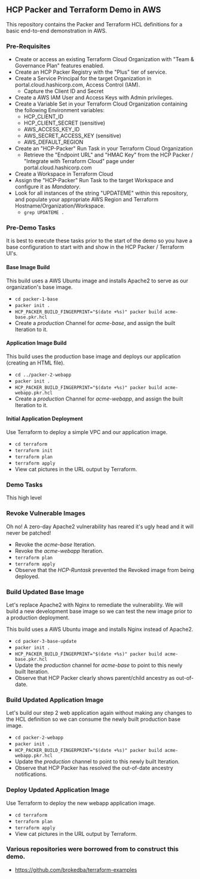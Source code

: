 ## HCP Packer and Terraform Demo in AWS

This repository contains the Packer and Terraform HCL definitions for a basic end-to-end demonstration in AWS.

### Pre-Requisites
- Create or access an existing Terraform Cloud Organization with "Team & Governance Plan" features enabled.
- Create an HCP Packer Registry with the "Plus" tier of service.
- Create a Service Principal for the target Organization in portal.cloud.hashicorp.com, Access Control (IAM).
  - Capture the Client ID and Secret
- Create a AWS IAM User and Access Keys with Admin privileges.
- Create a Variable Set in your Terraform Cloud Organization containing the following Environment variables: 
  - HCP_CLIENT_ID
  - HCP_CLIENT_SECRET (sensitive)
  - AWS_ACCESS_KEY_ID
  - AWS_SECRET_ACCESS_KEY (sensitive)
  - AWS_DEFAULT_REGION
- Create an "HCP-Packer" Run Task in your Terraform Cloud Organization
  - Retrieve the "Endpoint URL" and "HMAC Key" from the HCP Packer / "Integrate with Terraform Cloud" page under portal.cloud.hashicorp.com
- Create a Workspace in Terraform Cloud
- Assign the "HCP-Packer" Run Task to the target Workspace and configure it as *Mandatory*.
- Look for all instances of the string "UPDATEME" within this repository, and populate your appropriate AWS Region and Terraform Hostname/Organization/Workspace.
  - ```grep UPDATEME .```

### Pre-Demo Tasks
It is best to execute these tasks prior to the start of the demo so you have a base configuration to start with and show in the HCP Packer / Terraform UI's.
#### Base Image Build

This build uses a AWS Ubuntu image and installs Apache2 to serve as our organization's base image.

- ```cd packer-1-base```
- ```packer init .```
- ```HCP_PACKER_BUILD_FINGERPRINT="$(date +%s)" packer build acme-base.pkr.hcl```
- Create a *production* Channel for *acme-base*, and assign the built Iteration to it.

#### Application Image Build

This build uses the production base image and deploys our application (creating an HTML file).

- ```cd ../packer-2-webapp```
- ```packer init .```
- ```HCP_PACKER_BUILD_FINGERPRINT="$(date +%s)" packer build acme-webapp.pkr.hcl```
- Create a *production* Channel for *acme-webapp*, and assign the built Iteration to it.

#### Initial Application Deployment

Use Terraform to deploy a simple VPC and our application image.

- ```cd terraform```
- ```terraform init```
- ```terraform plan```
- ```terraform apply```
- View cat pictures in the URL output by Terraform.

### Demo Tasks
This high level 

### Revoke Vulnerable Images

Oh no!  A zero-day Apache2 vulnerability has reared it's ugly head and it will never be patched!

- Revoke the *acme-base* Iteration.
- Revoke the *acme-webapp* Iteration.
- ```terraform plan```
- ```terraform apply```
- Observe that the *HCP-Runtask* prevented the Revoked image from being deployed.

### Build Updated Base Image

Let's replace Apache2 with Nginx to remediate the vulnerability.  We will build a new development base image so we can test the new image prior to a production deployment.

This build uses a AWS Ubuntu image and installs Nginx instead of Apache2.

- ```cd packer-3-base-update```
- ```packer init .```
- ```HCP_PACKER_BUILD_FINGERPRINT="$(date +%s)" packer build acme-base.pkr.hcl```
- Update the *production* channel for *acme-base* to point to this newly built Iteration.
- Observe that HCP Packer clearly shows parent/child ancestry as out-of-date.

### Build Updated Application Image

Let's build our step 2 web application again without making any changes to the HCL definition so we can consume the newly built production base image.

- ```cd packer-2-webapp```
- ```packer init .```
- ```HCP_PACKER_BUILD_FINGERPRINT="$(date +%s)" packer build acme-webapp.pkr.hcl```
- Update the *production* channel to point to this newly built Iteration.
- Observe that HCP Packer has resolved the out-of-date ancestry notifications.

### Deploy Updated Application Image

Use Terraform to deploy the new webapp application image.

- ```cd terraform```
- ```terraform plan```
- ```terraform apply```
- View cat pictures in the URL output by Terraform.
### Various repositories were borrowed from to construct this demo.
- https://github.com/brokedba/terraform-examples

